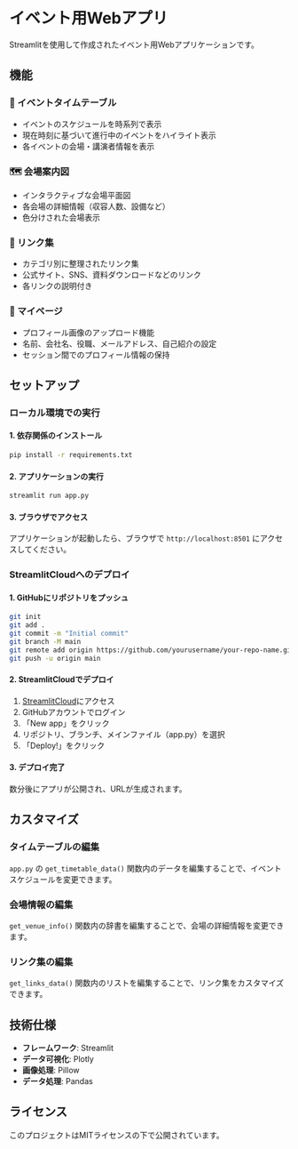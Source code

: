# イベント用Webアプリ

Streamlitを使用して作成されたイベント用Webアプリケーションです。

## 機能

### 📅 イベントタイムテーブル
- イベントのスケジュールを時系列で表示
- 現在時刻に基づいて進行中のイベントをハイライト表示
- 各イベントの会場・講演者情報を表示

### 🗺️ 会場案内図
- インタラクティブな会場平面図
- 各会場の詳細情報（収容人数、設備など）
- 色分けされた会場表示

### 🔗 リンク集
- カテゴリ別に整理されたリンク集
- 公式サイト、SNS、資料ダウンロードなどのリンク
- 各リンクの説明付き

### 👤 マイページ
- プロフィール画像のアップロード機能
- 名前、会社名、役職、メールアドレス、自己紹介の設定
- セッション間でのプロフィール情報の保持

## セットアップ

### ローカル環境での実行

#### 1. 依存関係のインストール
```bash
pip install -r requirements.txt
```

#### 2. アプリケーションの実行
```bash
streamlit run app.py
```

#### 3. ブラウザでアクセス
アプリケーションが起動したら、ブラウザで `http://localhost:8501` にアクセスしてください。

### StreamlitCloudへのデプロイ

#### 1. GitHubにリポジトリをプッシュ
```bash
git init
git add .
git commit -m "Initial commit"
git branch -M main
git remote add origin https://github.com/yourusername/your-repo-name.git
git push -u origin main
```

#### 2. StreamlitCloudでデプロイ
1. [StreamlitCloud](https://share.streamlit.io/)にアクセス
2. GitHubアカウントでログイン
3. 「New app」をクリック
4. リポジトリ、ブランチ、メインファイル（app.py）を選択
5. 「Deploy!」をクリック

#### 3. デプロイ完了
数分後にアプリが公開され、URLが生成されます。

## カスタマイズ

### タイムテーブルの編集
`app.py` の `get_timetable_data()` 関数内のデータを編集することで、イベントスケジュールを変更できます。

### 会場情報の編集
`get_venue_info()` 関数内の辞書を編集することで、会場の詳細情報を変更できます。

### リンク集の編集
`get_links_data()` 関数内のリストを編集することで、リンク集をカスタマイズできます。

## 技術仕様

- **フレームワーク**: Streamlit
- **データ可視化**: Plotly
- **画像処理**: Pillow
- **データ処理**: Pandas

## ライセンス

このプロジェクトはMITライセンスの下で公開されています。 